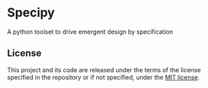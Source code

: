 # Specipy

A python toolset to drive emergent design by specification

## License

This project and its code are released under the terms of the license specified in the repository or if not specified, under the [MIT license](https://raw.githubusercontent.com/specipy/specipy/master/LICENSE).


